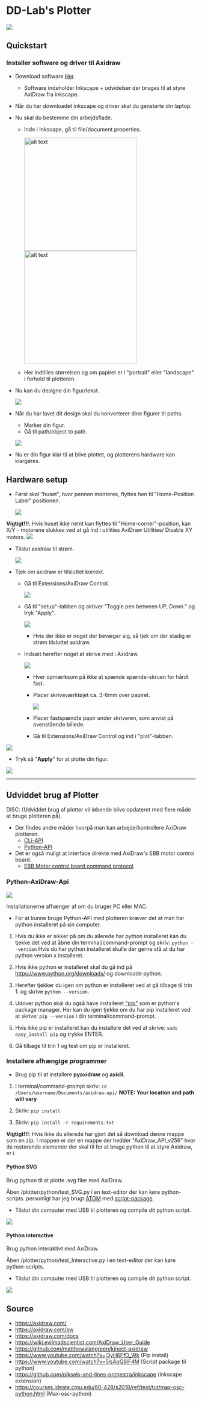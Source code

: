 # DD-Lab's Plotter 

![](https://wonderfulengineering.com/wp-content/uploads/2016/12/AxiDraw-pen-plotter-1.jpg)

## Quickstart

### Installer software og driver til Axidraw

- Download software [Her](axidraw.com/sw).

  - Software indeholder Inkscape + udvidelser der bruges til at styre AxiDraw fra inkscape.

- Når du har downloadet inkscape og driver skal du genstarte din laptop.

- Nu skal du bestemme din arbejdsflade.

  - Inde i Inkscape, gå til file/document properties.

    <img src="./media/document-properties-location.png" alt="alt text" width="300">

    <img src="./media/document-properties.png" alt="alt text" width="300">

  - Her indtilles størrelsen og om papiret er i "portrait" eller "landscape" i forhold til plotteren.

- Nu kan du designe din figur/tekst.

  ![](./media/figur.png)

- Når du har lavet dit design skal du konverterer dine figurer til paths.

  - Marker din figur.
  - Gå til path/object to path.

  ![](./media/path-object-to-path.png)

- Nu er din figur klar til at blive plottet, og plotterens hardware kan klargøres.

## Hardware setup

- Først skal "huset", hvor pennen monteres, flyttes hen til "Home-Position Label" positionen.

  ![](./media/Home-position.png)

**Vigtigt!!!**: Hvis huset ikke nemt kan flyttes til "Home-corner"-position, kan X/Y - motorene slukkes ved at gå ind i utilities AxiDraw Utilities/ Disable XY motors.
![](./media/disableXYMotorsPath.png)

- Tilslut axidraw til strøm.

  ![](./media/Strøm-tilslutning.png)

- Tjek om axidraw er tilsluttet korrekt.

  - Gå til Extensions/AxiDraw Control.

    ![](./media/Axidraw-control.png)

  - Gå til "setup"-tabben og aktiver "Toggle pen between UP, Down." og tryk "Apply".

    ![](./media/Axidraw-setup.png)

    - Hvis der ikke er noget der bevæger sig, så tjek om der stadig er strøm tilsluttet axidraw.

  - Indsæt herefter noget at skrive med i Axidraw.

    ![](./media/Skriver.png)

    - Hver opmærksom på ikke at spænde spænde-skruen for hårdt fast.

    - Placer skriveværktøjet ca. 3-6mm over papiret.

      ![](./media/Skriver-position.png)

    - Placer fastspændte papir under skriveren, som anvist på ovenstående billede.

    - Gå til Extensions/AxiDraw Control og ind i "plot"-tabben.

![](./media/execute-plotter.png)

- Tryk så "**Apply**" for at plotte din figur.

![](https://66.media.tumblr.com/60232d71125a997ae2ee0ddae7a0ebbb/tumblr_ohgur2otdY1qav3uso3_r1_1280.gifv)

___________

## Udviddet brug af Plotter

DISC: (Udviddet brug af plotter vil løbende blive opdateret med flere måde at bruge plotteren på).

- Der findes andre måder hvorpå man kan arbejde/kontrollere AxiDraw plotteren.
  - [CLi-API ](https://axidraw.com/doc/cli_api)
  - [Python-API](https://axidraw.com/doc/py_api)
- Det er også muligt at interface direkte med AxiDraw's EBB motor control board.
  - [EBB Motor control board command protocol](http://evil-mad.github.io/EggBot/ebb.html)

### Python-AxiDraw-Api

![](https://www.python.org/static/community_logos/python-logo-master-v3-TM.png)

Installationerne afhænger af om du bruger PC eller MAC.

- For at kunne bruge Python-API med plotteren kræver det at man har python installeret på sin computer.

1. Hvis du ikke er sikker på om du allerede har python installeret kan du tjekke det ved at åbne din terminal/command-prompt og skriv:
   `python --version`
   Hvis du har python installeret skulle der gerne stå at du har python version x installeret.
2. Hvis ikke python er installeret skal du gå ind på https://www.python.org/downloads/ og downloade python.
3. Herefter tjekker du igen om python er installeret ved at gå tilbage til trin 1. og skrive `python --version`.

4. Udover python skal du også have installeret ["pip"](https://pip.pypa.io/en/stable/installing/) som er python's package manager. Her kan du igen tjekke om du har pip installeret ved at skrive: `pip --version` i din terminal/command-prompt.
5. Hvis ikke pip er installeret kan du installere det ved at skrive:
   `sudo easy_install pip` og trykke ENTER.
6. Gå tilbage til trin 1 og test om pip er installeret.

### Installere afhængige programmer

- Brug pip til at installere **pyaxidraw** og **axicli**.

1. I terminal/command-prompt skriv:
   `cd /Users/username/Documents/axidraw-api/` **NOTE: Your location and path will vary**

2. Skriv: `pip install`

3. Skriv: `pip install -r requirements.txt`

**Vigtigt!!!**: Hvis ikke du allerede har gjort det så download denne mappe som en zip. I mappen er der en mappe der hedder "AxiDraw_API_v256" hvor de resterende elementer der skal til for at bruge python til at styre Axidraw, er i.

#### Python SVG

Brug python til at plotte .svg filer med AxiDraw.

Åben /plotter/python/test_SVG.py i en text-editor der kan køre python-scripts.
personligt har jeg brugt [ATOM](https://atom.io/) med [script-package](https://atom.io/packages/script).

- Tilslut din computer med USB til plotteren og compile dit python script.

![](https://thumbs.gfycat.com/DistantReasonableDikkops-size_restricted.gif)

#### Python interactive

Brug python interaktivt med AxiDraw.

Åben /plotter/python/test_Interactive.py i en text-editor der kan køre python-scripts.

- Tilslut din computer med USB til plotteren og compile dit python script.

![](https://media2.giphy.com/media/ZfOEduyZdXEPK/giphy.gif)

## Source

- https://axidraw.com/
- https://axidraw.com/sw
- https://axidraw.com/docs
- https://wiki.evilmadscientist.com/AxiDraw_User_Guide
- https://github.com/matthewalangreen/kinect-axidraw
- https://www.youtube.com/watch?v=j3yH6FfD_Wk (Pip install)
- https://www.youtube.com/watch?v=5lsAoQ8lF4M (Script package til python)
- https://github.com/piksels-and-lines-orchestra/inkscape (inkscape extension)
- https://courses.ideate.cmu.edu/60-428/s2018/ref/text/tut/max-osc-python.html (Max-osc-python)
